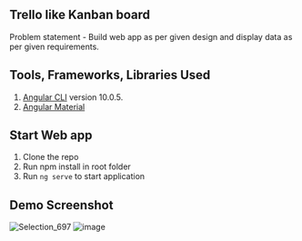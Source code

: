 ## Trello like Kanban board
Problem statement - Build web app as per given design and display data as per given requirements.

## Tools, Frameworks, Libraries Used
1. [Angular CLI](https://github.com/angular/angular-cli) version 10.0.5.
2. [Angular Material](https://material.angular.io)

## Start Web app
1. Clone the repo
2. Run npm install in root folder
3. Run `ng serve` to start application

## Demo Screenshot
![Selection_697](https://user-images.githubusercontent.com/15173586/142855738-e7f3ccd5-5649-459a-9022-552505159f49.png)
![image](https://user-images.githubusercontent.com/15173586/142855833-32e0951b-d5c6-4074-86bf-b60e1447722d.png)
